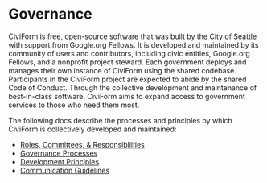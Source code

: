 # Governance 

CiviForm is free, open-source software that was built by the City of Seattle with support from Google.org Fellows. It is developed and maintained by its community of users and contributors, including civic entities, Google.org Fellows, and a nonprofit project steward. Each government deploys and manages their own instance of CiviForm using the shared codebase. Participants in the CiviForm project are expected to abide by the shared Code of Conduct. Through the collective development and maintenance of best-in-class software, CiviForm aims to expand access to government services to those who need them most. 

The following docs describe the processes and principles by which CiviForm is collectively developed and maintained:

  * [Roles, Committees, & Responsibilities](governance-and-management/governance/roles-committees-and-responsibilities.md)
  * [Governance Processes](governance-and-management/governance/governance-processes.md)
  * [Development Principles](governance-and-management/governance/development-principles.md)
  * [Communication Guidelines](governance-and-management/governance/communication.md)
